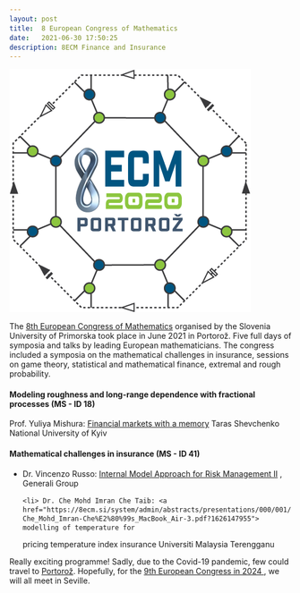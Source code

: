 ```yaml
---
layout: post
title:  8 European Congress of Mathematics
date:   2021-06-30 17:50:25
description: 8ECM Finance and Insurance
---
```

 <img src="assets/img/8ECM_logo.png">

 
 The <a href="https://www.8ecm.si"> 8th European Congress of Mathematics</a> organised by the Slovenia University of Primorska 
 took place in June 2021 in Portorož. Five full days of symposia and talks by leading European mathematicians.
 The congress included a symposia on the mathematical challenges in insurance, sessions on game theory, statistical and mathematical finance,
 extremal and rough probability.  
 
 
#### Modeling roughness and long-range dependence with fractional processes (MS - ID 18)
Prof. Yuliya Mishura: <a href="https://8ecm.si/system/admin/abstracts/presentations/000/000/637/original/lect20_06.pdf?1626101838"> Financial markets with a memory</a> 
Taras Shevchenko National University of Kyiv

#### Mathematical challenges in insurance (MS - ID 41)
<ul>
    <li>Dr. Vincenzo Russo: <a href="https://8ecm.si/system/admin/abstracts/presentations/000/002/286/original/ECM8_Presentation_Generali.pdf?1626171176"> Internal Model Approach for Risk Management II</a>
, Generali Group</li>

    <li> Dr. Che Mohd Imran Che Taib: <a href="https://8ecm.si/system/admin/abstracts/presentations/000/001/686/original/8ECM-Che_Mohd_Imran-Che%E2%80%99s_MacBook_Air-3.pdf?1626147955"> modelling of temperature for
pricing temperature index insurance</a> Universiti Malaysia Terengganu </li>
</ul>

Really exciting programme! Sadly, due to the Covid-19 pandemic, few could travel to <a href="https://www.portoroz.si/en/"> Portorož</a>. 
Hopefully, for the <a href="https://www.ecm2024sevilla.com/">9th European Congress in 2024 </a>, we will all meet in Seville.
